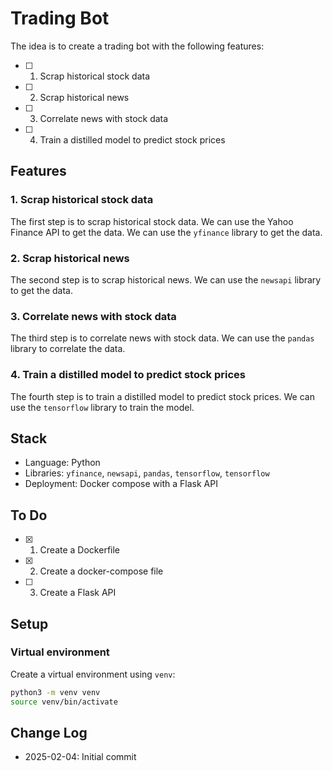 # Trading Bot

The idea is to create a trading bot with the following features:

- [ ] 1. Scrap historical stock data
- [ ] 2. Scrap historical news
- [ ] 3. Correlate news with stock data
- [ ] 4. Train a distilled model to predict stock prices

## Features

### 1. Scrap historical stock data

The first step is to scrap historical stock data. We can use the Yahoo Finance API to get the data. We can use the `yfinance` library to get the data.

### 2. Scrap historical news

The second step is to scrap historical news. We can use the `newsapi` library to get the data.

### 3. Correlate news with stock data

The third step is to correlate news with stock data. We can use the `pandas` library to correlate the data.

### 4. Train a distilled model to predict stock prices

The fourth step is to train a distilled model to predict stock prices. We can use the `tensorflow` library to train the model.

## Stack

- Language: Python
- Libraries: `yfinance`, `newsapi`, `pandas`, `tensorflow`, `tensorflow`
- Deployment: Docker compose with a Flask API 

## To Do

- [x] 1. Create a Dockerfile
- [x] 2. Create a docker-compose file
- [ ] 3. Create a Flask API

## Setup

### Virtual environment

Create a virtual environment using `venv`:

```bash
python3 -m venv venv
source venv/bin/activate
```

## Change Log

- 2025-02-04: Initial commit




